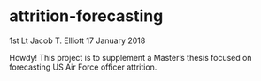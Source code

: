 attrition-forecasting
================
1st Lt Jacob T. Elliott
17 January 2018

<!-- don't ever edit README.md, go to README.Rmd instead -->

Howdy\! This project is to supplement a Master’s thesis focused on
forecasting US Air Force officer attrition.
